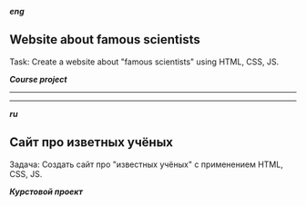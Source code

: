 <i><b>eng</i></b>
<h2>Website about famous scientists</h2>
<p>Task: Create a website about "famous scientists" using HTML, CSS, JS.</p>
<i><b>Course project</i></b>
<hr><hr>
<i><b>ru</i></b>
<h2>Сайт про изветных учёных</h2>
<p>Задача: Создать сайт про "известных учёных" с применением HTML, CSS, JS.</p>
<i><b>Курстовой проект</i></b>
